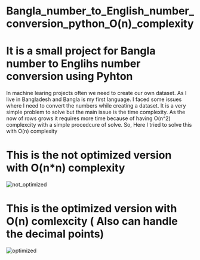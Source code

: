 # Bangla_number_to_English_number_conversion_python_O(n)_complexity
# It is a small project for Bangla number to Englihs number conversion using Pyhton
In machine learing projects often we need to create our own dataset. As I live in Bangladesh and Bangla is my first language. 
I faced some issues where I need to convert the numbers while creating a dataset.
It is a very simple problem to solve but the main issue is the time complexity. As the now of rows grows it requires more time because of having O(n^2) complexcity with a simple procedcure of solve.
So, Here I tried to solve this with O(n) complexity
# This is the not optimized version with O(n*n) complexity
![not_optimized](https://user-images.githubusercontent.com/68915904/118003539-7e315680-b36a-11eb-8e65-ab6cd705d159.png)
# This is the optimized version with O(n) comlexcity ( Also can handle the decimal points)
![optimized](https://user-images.githubusercontent.com/68915904/118093237-f8a3ba00-b3ee-11eb-9275-4bafd36f16e7.png)

